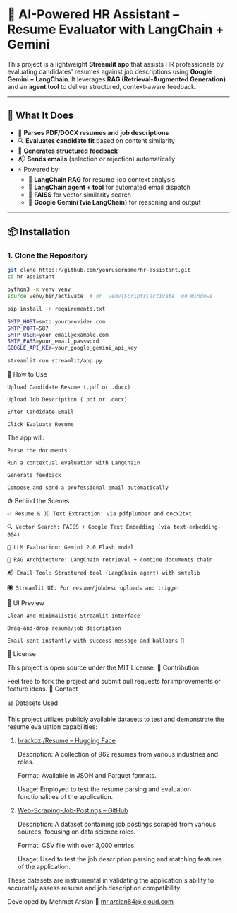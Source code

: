 # 🤖 AI-Powered HR Assistant – Resume Evaluator with LangChain + Gemini

This project is a lightweight **Streamlit app** that assists HR professionals by evaluating candidates' resumes against job descriptions using **Google Gemini + LangChain**. It leverages **RAG (Retrieval-Augmented Generation)** and an **agent tool** to deliver structured, context-aware feedback.

---

## 🧠 What It Does

- 📄 **Parses PDF/DOCX resumes and job descriptions**
- 🔍 **Evaluates candidate fit** based on content similarity
- 🧾 **Generates structured feedback**
- 📬 **Sends emails** (selection or rejection) automatically
- ⚡ Powered by:
  - 🧠 **LangChain RAG** for resume-job context analysis
  - 🧰 **LangChain agent + tool** for automated email dispatch
  - 🔎 **FAISS** for vector similarity search
  - 🤖 **Google Gemini (via LangChain)** for reasoning and output

---

## 📦 Installation

### 1. Clone the Repository

```bash
git clone https://github.com/yourusername/hr-assistant.git
cd hr-assistant

python3 -m venv venv
source venv/bin/activate  # or `venv\Scripts\activate` on Windows

pip install -r requirements.txt

SMTP_HOST=smtp.yourprovider.com
SMTP_PORT=587
SMTP_USER=your_email@example.com
SMTP_PASS=your_email_password
GOOGLE_API_KEY=your_google_gemini_api_key

streamlit run streamlit/app.py
```
📁 How to Use

    Upload Candidate Resume (.pdf or .docx)

    Upload Job Description (.pdf or .docx)

    Enter Candidate Email

    Click Evaluate Resume

The app will:

    Parse the documents

    Run a contextual evaluation with LangChain

    Generate feedback

    Compose and send a professional email automatically

⚙️ Behind the Scenes

    ✅ Resume & JD Text Extraction: via pdfplumber and docx2txt

    🔍 Vector Search: FAISS + Google Text Embedding (via text-embedding-004)

    🧠 LLM Evaluation: Gemini 2.0 Flash model

    📡 RAG Architecture: LangChain retrieval + combine documents chain

    📬 Email Tool: Structured tool (LangChain agent) with smtplib

    🎛️ Streamlit UI: For resume/jobdesc uploads and trigger

📸 UI Preview

    Clean and minimalistic Streamlit interface

    Drag-and-drop resume/job description

    Email sent instantly with success message and balloons 🎈

📜 License

This project is open source under the MIT License.
🤝 Contribution

Feel free to fork the project and submit pull requests for improvements or feature ideas.
👋 Contact

📊 Datasets Used

This project utilizes publicly available datasets to test and demonstrate the resume evaluation capabilities:
1. <a href="https://huggingface.co/datasets/brackozi/Resume#:~:text=Skills%20,Ernst">brackozi/Resume – Hugging Face</a> 

    Description: A collection of 962 resumes from various industries and roles.

    Format: Available in JSON and Parquet formats.

    Usage: Employed to test the resume parsing and evaluation functionalities of the application.

2. <a href="https://github.com/r7mvee/Web-Scraping-Job-Postings/blob/master/%5Bscrape2%5D.csv">Web-Scraping-Job-Postings – GitHub</a>

    Description: A dataset containing job postings scraped from various sources, focusing on data science roles.

    Format: CSV file with over 3,000 entries.

    Usage: Used to test the job description parsing and matching features of the application.

These datasets are instrumental in validating the application's ability to accurately assess resume and job description compatibility.

Developed by Mehmet Arslan
📧 mr.arslan84@icloud.com